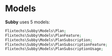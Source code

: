 # Models

**Subby** uses 5 models:

```php
Flixtechs\Subby\Models\Plan;
Flixtechs\Subby\Models\PlanFeature;
Flixtechs\Subby\Models\PlanSubscription;
Flixtechs\Subby\Models\PlanSubscriptionFeature;
Flixtechs\Subby\Models\PlanSubscriptionUsage;
```
